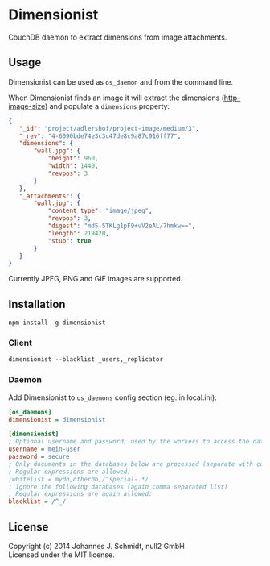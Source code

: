 # Dimensionist
CouchDB daemon to extract dimensions from image attachments.

## Usage
Dimensionist can be used as `os_daemon` and from the command line.

When Dimensionist finds an image it will extract the dimensions
([http-image-size](https://github.com/jo/http-image-size)) and populate a
`dimensions` property:
```json
{
   "_id": "project/adlershof/project-image/medium/3",
   "_rev": "4-6090bde74e3c3c47de8c9a87c916ff77",
   "dimensions": {
       "wall.jpg": {
           "height": 960,
           "width": 1440,
           "revpos": 3
       }
   },
   "_attachments": {
       "wall.jpg": {
           "content_type": "image/jpeg",
           "revpos": 3,
           "digest": "md5-5TKLg1pF9+vV2eAL/7hmkw==",
           "length": 219420,
           "stub": true
       }
   }
}
```

Currently JPEG, PNG and GIF images are supported.

## Installation
`npm install -g dimensionist`

### Client
`dimensionist --blacklist _users,_replicator`

### Daemon
Add Dimensionist to `os_daemons` config section (eg. in local.ini):

```ini
[os_daemons]
dimensionist = dimensionist
```

```ini
[dimensionist]
; Optional username and password, used by the workers to access the database
username = mein-user
password = secure
; Only documents in the databases below are processed (separate with comma).
; Regular expressions are allowed:
;whitelist = mydb,otherdb,/^special-.*/
; Ignore the following databases (again comma separated list)
; Regular expressions are again allowed:
blacklist = /^_/
```

## License
Copyright (c) 2014 Johannes J. Schmidt, null2 GmbH  
Licensed under the MIT license.
